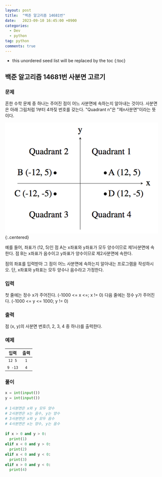 ```yaml
---
layout: post
title:  "백준 알고리즘 14681번"
date:   2023-09-10 16:45:00 +0900
categories: 
  - Dev
  - python
tag: python
comments: true
---
```


* this unordered seed list will be replaced by the toc
{:toc}

## 백준 알고리즘 14681번 사분면 고르기

### 문제

흔한 수학 문제 중 하나는 주어진 점이 어느 사분면에 속하는지 알아내는 것이다. 사분면은 아래 그림처럼 1부터 4까짖 번호를 갖는다. "Quadrant n"은 "제n사분면"이라는 뜻이다.

![quadrant n](../../assets/img/python/Quadrant.png){:.centered}

예를 들어, 좌표가 (12, 5)인 점 A는 x좌표와 y좌표가 모두 양수이므로 제1사분면에 속한다. 점 B는 x좌표가 음수이고 y좌표가 양수이므로 제2사분면에 속한다.  

점의 좌표를 입력받아 그 점이 어느 사분면에 속하는지 알아내는 프로그램을 작성하시오. 단, x좌표와 y좌표는 모두 양수나 음수라고 가정한다.

### 입력

첫 줄에는 정수 x가 주어진다. (-1000 <= x <=; x != 0) 다음 줄에는 정수 y가 주어진다. (-1000 <= y <= 1000; y != 0)

### 출력

점 (x, y)의 사분면 번호(1, 2, 3, 4 중 하나)를 출력한다.

### 예제

| 입력 | 출력 |
| :--: | :--: |
| `12 5` | `1` |
| `9 -13` | `4` |

### 풀이

```py
x = int(input())
y = int(input())

# 1사분면은 x와 y 모두 양수
# 2사분면은 x는 음수, y는 양수
# 3사분면은 x와 y 모두 음수
# 4사분면은 x는 양수, y는 음수

if x > 0 and y > 0:
  print(1)
elif x < 0 and y > 0:
  print(2)
elif x < 0 and y < 0:
  print(3)
elif x > 0 and y < 0:
  print(4)
```

